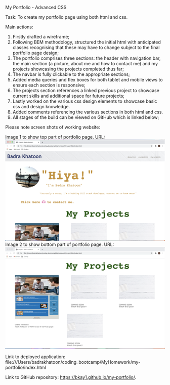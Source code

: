 My Portfolio - Advanced CSS

Task: To create my portfolio page using both html and css.

Main actions:

1.  Firstly drafted a wireframe;
2.  Following BEM methodology, structured the initial html with anticipated classes recognising that these may have to change subject to the final portfolio page design;
3.  The portfolio comprises three sections: the header with navigation bar, the main section (a picture, about me and how to contact me) and my projects showcasing the projects completed thus far;
4.  The navbar is fully clickable to the appropriate sections;
5.  Added media queries and flex boxes for both tablet and mobile views to ensure each section is responsive;
6.  The projects section references a linked previous project to showcase current skills and additional space for future projects;
7.  Lastly worked on the various css design elements to showcase basic css and design knowledge.
8.  Added comments referencing the various sections in both html and css.
9.  All stages of the build can be viewed on GitHub which is linked below;

Please note screen shots of working website:

Image 1 to show top part of portfolio page. URL: ![hwimage1](./assets/images/../../assets2/images/HWImage1.png)
Image 2 to show bottom part of portfolio page. URL: ![hwimage1](./assets/images/../../assets2/images/HWImage3.png)

Link to deployed application:
file:///Users/badrakhatoon/coding_bootcamp/MyHomework/my-portfolio/index.html

Link to GitHub repository:
https://bkay1.github.io/my-portfolio/.
